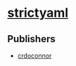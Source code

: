 # [strictyaml](https://pypi.org/project/strictyaml)



## Publishers
- [crdoconnor](https://pypi.org/user/crdoconnor)

